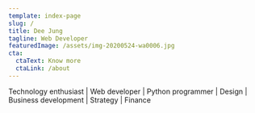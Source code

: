 ```yaml
---
template: index-page
slug: /
title: Dee Jung
tagline: Web Developer
featuredImage: /assets/img-20200524-wa0006.jpg
cta:
  ctaText: Know more
  ctaLink: /about
---
```

Technology enthusiast | Web developer | Python programmer | Design | Business development | Strategy | Finance